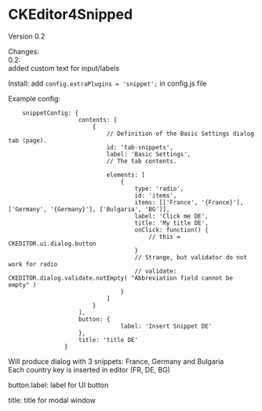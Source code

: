 CKEditor4Snipped
================

Version 0.2

Changes:<br/>
0.2:<br/>
added custom text for input/labels

Install:
add `config.extraPlugins = 'snippet';` in config.js file

Example config:
```
    snippetConfig: {
                    contents: [
                        {
                            // Definition of the Basic Settings dialog tab (page).
                            id: 'tab-snippets',
                            label: 'Basic Settings',
                            // The tab contents.
                            
                            elements: [
                                {
                                    type: 'radio',
                                    id: 'items',
                                    items: [['France', '{France}'], ['Germany', '{Germany}'], ['Bulgaria', 'BG']],
                                    label: 'Click me DE',
                                    title: 'My title DE',
                                    onClick: function() {
                                        // this = CKEDITOR.ui.dialog.button
                                    }
                                    // Strange, but validator do not work for radio
                                    // validate: CKEDITOR.dialog.validate.notEmpty( "Abbreviation field cannot be empty" )
                                }
                            ]
                        }
                    ],
                    button: {
                                label: 'Insert Snippet DE'
                    },
                    title: 'title DE'
                }
```

Will produce dialog with 3 snippets:
France, Germany and Bulgaria<br/>
Each country key is inserted in editor (FR, DE, BG)

button.label: label for UI button

title: title for modal window
